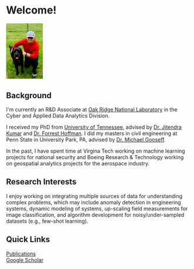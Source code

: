 # Welcome!

<img src="z1.png" width="100" />

## Background
I'm currently an R&D Associate at [Oak Ridge National Laboratory](https://www.ornl.gov)  in the Cyber and Applied Data Analytics Division.

I received my PhD from [University of Tennessee](https://bredesencenter.utk.edu), advised by [Dr. Jitendra Kumar](https://climatemodeling.org/~jkumar/) and [Dr. Forrest Hoffman](https://climatemodeling.org/~forrest/). I did my masters in civil engineering at Penn State in University Park, PA, advised by [Dr. Michael Gooseff](http://goosefflab.weebly.com/).

In the past, I have spent time at Virgina Tech working on machine learning projects for national security and Boeing Research & Technology working on geospatial analytics projects for the aerospace industry.

## Research Interests

I enjoy working on integrating multiple sources of data for understanding complex problems, which may include anomaly detection in engineering systems, dynamic modeling of systems, up-scaling field measurements for image classification, and algorithm development for noisy/under-sampled datasets (e.g., few-shot learning).

## Quick Links
[Publications](./cv.md#pubs) <br>
[Google Scholar](https://scholar.google.co.uk/citations?hl=en&user=8XedxuAAAAAJ&view_op=list_works&sortby=pubdate)
